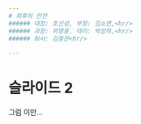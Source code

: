 ```yaml
---
# 최후의 만찬
###### 대장: 조신성, 부장: 김소연,<hr/>
###### 과장: 위영웅, 대리: 박성하,<hr/>
###### 퇴사: 김종찬<hr/>

---
```

# 슬라이드 2
그럼 이만...
